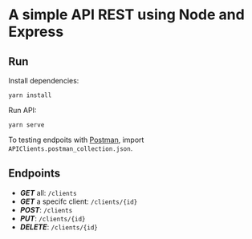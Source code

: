 # A simple API REST using Node and Express

## **Run**

Install dependencies:

```yarn install```

Run API:

```yarn serve```

To testing endpoits with [Postman](https://www.postman.com/), import `APIClients.postman_collection.json`.

## **Endpoints**

- ***GET*** all: `/clients`
- ***GET*** a specifc client: `/clients/{id}`
- ***POST***: `/clients`
- ***PUT***: `/clients/{id}`
- ***DELETE***: `/clients/{id}`